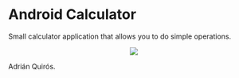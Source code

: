 # Android Calculator

Small calculator application that allows you to do simple operations.

<p align="center">
  <img src="https://user-images.githubusercontent.com/50048787/157876999-85feeb3b-0565-42ab-88b1-444a845f65f9.png">
</p>

Adrián Quirós.
